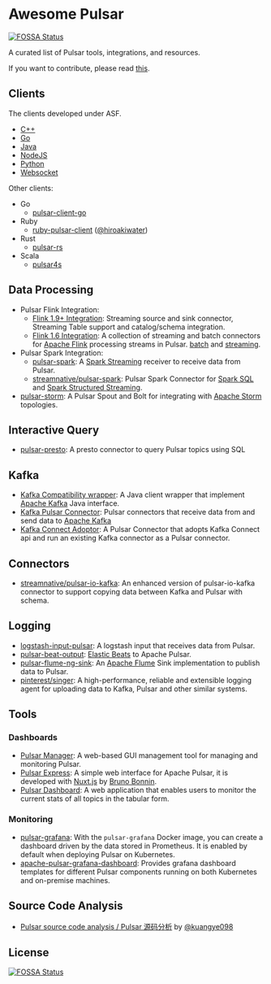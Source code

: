 # Awesome Pulsar
[![FOSSA Status](https://app.fossa.io/api/projects/git%2Bgithub.com%2Fstreamnative%2Fawesome-pulsar.svg?type=shield)](https://app.fossa.io/projects/git%2Bgithub.com%2Fstreamnative%2Fawesome-pulsar?ref=badge_shield)


A curated list of Pulsar tools, integrations, and resources.

If you want to contribute, please read [this](CONTRIBUTING.md).

## Clients

The clients developed under ASF. 

- [C++](http://pulsar.apache.org/docs/en/client-libraries-cpp/)
- [Go](http://pulsar.apache.org/docs/en/client-libraries-go/)
- [Java](http://pulsar.apache.org/docs/en/client-libraries-java/)
- [NodeJS](https://github.com/apache/pulsar-client-node)
- [Python](http://pulsar.apache.org/docs/en/client-libraries-python/)
- [Websocket](http://pulsar.apache.org/docs/en/client-libraries-websocket/)

Other clients:

- Go
  - [pulsar-client-go](https://github.com/Comcast/pulsar-client-go)
- Ruby
  - [ruby-pulsar-client](https://github.com/hiroakiwater/ruby-pulsar-client) ([@hiroakiwater](https://github.com/hiroakiwater))
- Rust
  - [pulsar-rs](https://github.com/wyyerd/pulsar-rs)
- Scala
  - [pulsar4s](https://github.com/sksamuel/pulsar4s)


## Data Processing

- Pulsar Flink Integration:
  - [Flink 1.9+ Integration](https://github.com/streamnative/pulsar-flink): Streaming source and sink connector, Streaming Table support and catalog/schema integration.
  - [Flink 1.6 Integration](https://github.com/apache/pulsar/tree/master/examples/flink/src/main/java/org/apache/flink/batch/connectors/pulsar/example): A collection of streaming and batch connectors for [Apache Flink](http://flink.apache.org) processing streams in Pulsar. [batch](https://github.com/apache/pulsar/tree/master/examples/flink/src/main/java/org/apache/flink/batch/connectors/pulsar/example) and
  [streaming](https://github.com/apache/pulsar/tree/master/examples/flink/src/main/java/org/apache/flink/streaming/connectors/pulsar/example).
- Pulsar Spark Integration:
  - [pulsar-spark](http://pulsar.apache.org/docs/en/adaptors-spark/): A [Spark Streaming](http://spark.apache.org) receiver to receive data from Pulsar.
  - [streamnative/pulsar-spark](https://github.com/streamnative/pulsar-spark): Pulsar Spark Connector for [Spark SQL](https://spark.apache.org/sql/) and [Spark Structured Streaming](https://spark.apache.org/docs/latest/structured-streaming-programming-guide.html).
- [pulsar-storm](http://pulsar.apache.org/docs/en/adaptors-storm): A Pulsar Spout and Bolt for integrating with [Apache Storm](http://storm.apache.org/) topologies.

## Interactive Query

- [pulsar-presto](http://pulsar.apache.org/docs/en/sql-overview/): A presto connector to query Pulsar topics using SQL

## Kafka

- [Kafka Compatibility wrapper](http://pulsar.apache.org/docs/en/adaptors-kafka/): A Java client wrapper that implement [Apache Kafka](http://kafka.apache.org) Java interface.
- [Kafka Pulsar Connector](http://pulsar.apache.org/docs/en/io-kafka/): Pulsar connectors that receive data from and send data to [Apache Kafka](http://kafka.apache.org)
- [Kafka Connect Adoptor](): A Pulsar Connector that adopts Kafka Connect api and run an existing Kafka connector as a Pulsar connector.

## Connectors

- [streamnative/pulsar-io-kafka](https://github.com/streamnative/pulsar-io-kafka): An enhanced version of pulsar-io-kafka connector to support copying data between Kafka and Pulsar with schema.

## Logging

- [logstash-input-pulsar](https://github.com/se7enkings/logstash-input-pulsar): A logstash input that receives data from Pulsar.
- [pulsar-beat-output](https://github.com/streamnative/pulsar-beat-output): [Elastic Beats](https://github.com/elastic/beats) to Apache Pulsar.
- [pulsar-flume-ng-sink](https://github.com/streamnative/pulsar-flume-ng-sink): An [Apache Flume](https://github.com/apache/flume) Sink implementation to publish data to Pulsar.
- [pinterest/singer](https://github.com/pinterest/singer): A high-performance, reliable and extensible logging agent for uploading data to Kafka, Pulsar and other similar systems.

## Tools

### Dashboards

- [Pulsar Manager](https://github.com/streamnative/pulsar-manager): A web-based GUI management tool for managing and monitoring Pulsar.
- [Pulsar Express](https://github.com/bbonnin/pulsar-express): A simple web interface for Apache Pulsar, it is developed with [Nuxt.js](https://nuxtjs.org/) by [Bruno Bonnin](https://github.com/bbonnin).
- [Pulsar Dashboard](http://pulsar.apache.org/docs/en/administration-dashboard/): A web application that enables users to monitor the current stats of all topics in the tabular form.

### Monitoring

- [pulsar-grafana](http://pulsar.apache.org/docs/en/deploy-monitoring/#grafana): With the `pulsar-grafana` Docker image, you can create a dashboard driven by the data stored in Prometheus. It is enabled by default when deploying Pulsar on Kubernetes.
- [apache-pulsar-grafana-dashboard](https://github.com/streamnative/apache-pulsar-grafana-dashboard): Provides grafana dashboard templates for different Pulsar components running on both Kubernetes and on-premise machines.

## Source Code Analysis

- [Pulsar source code analysis / Pulsar 源码分析](https://github.com/kuangye098/Pulsar-analysis) by [@kuangye098](https://github.com/kuangye098)


## License
[![FOSSA Status](https://app.fossa.io/api/projects/git%2Bgithub.com%2Fstreamnative%2Fawesome-pulsar.svg?type=large)](https://app.fossa.io/projects/git%2Bgithub.com%2Fstreamnative%2Fawesome-pulsar?ref=badge_large)
